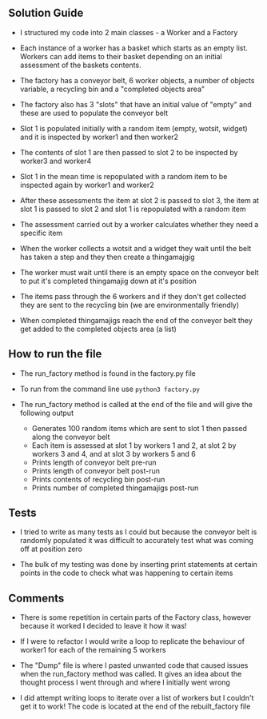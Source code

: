 ## Solution Guide

* I structured my code into 2 main classes - a Worker and a Factory

* Each instance of a worker has a basket which starts as an empty list.
Workers can add items to their basket depending on an initial assessment of the baskets contents.

* The factory has a conveyor belt, 6 worker objects, a number of objects variable, a recycling bin and a "completed objects area"

* The factory also has 3 "slots" that have an initial value of "empty" and these are used to populate the conveyor belt

* Slot 1 is populated initially with a random item (empty, wotsit, widget) and it is inspected by worker1 and then worker2

* The contents of slot 1 are then passed to slot 2 to be inspected by worker3 and worker4

* Slot 1 in the mean time is repopulated with a random item to be inspected again by worker1 and worker2

* After these assessments the item at slot 2 is passed to slot 3, the item at slot 1 is passed to slot 2 and slot 1 is repopulated with a random item

* The assessment carried out by a worker calculates whether they need a specific item

* When the worker collects a wotsit and a widget they wait until the belt has taken a step and they then create a thingamajgig

* The worker must wait until there is an empty space on the conveyor belt to put it's completed thingamajig down at it's position

* The items pass through the 6 workers and if they don't get collected they are sent to the recycling bin (we are environmentally friendly)

* When completed thingamajigs reach the end of the conveyor belt they get added to the completed objects area (a list)

## How to run the file

* The run_factory method is found in the factory.py file

* To run from the command line use  ```python3 factory.py```

* The run_factory method is called at the end of the file and will give the following output
    * Generates 100 random items which are sent to slot 1 then passed along the conveyor belt
    * Each item is assessed at slot 1 by workers 1 and 2, at slot 2 by workers 3 and 4, and at slot 3 by workers 5 and 6
    * Prints length of conveyor belt pre-run
    * Prints length of conveyor belt post-run
    * Prints contents of recycling bin post-run
    * Prints number of completed thingamajigs post-run

## Tests

* I tried to write as many tests as I could but because the conveyor belt is randomly populated it was difficult to accurately test what was coming off at position zero

* The bulk of my testing was done by inserting print statements at certain points in the code to check what was happening to certain items

## Comments

* There is some repetition in certain parts of the Factory class, however because it worked I decided to leave it how it was!

* If I were to refactor I would write a loop to replicate the behaviour of worker1 for each of the remaining 5 workers

* The "Dump" file is where I pasted unwanted code that caused issues when the run_factory method was called. It gives an idea about the thought process I went through and where I initially went wrong

* I did attempt writing loops to iterate over a list of workers but I couldn't get it to work! The code is located at the end of the rebuilt_factory file